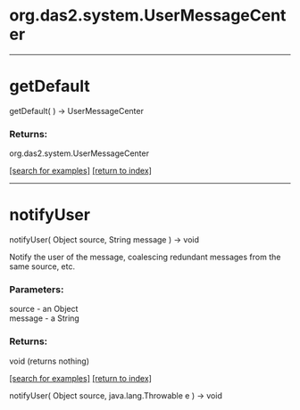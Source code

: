 # org.das2.system.UserMessageCenter



***
<a name="getDefault"></a>
# getDefault
getDefault(  ) &rarr; UserMessageCenter



### Returns:
org.das2.system.UserMessageCenter


<a href="https://github.com/autoplot/dev/search?q=getDefault&unscoped_q=getDefault">[search for examples]</a>
<a href="https://github.com/autoplot/documentation/blob/master/javadoc/index-all.md">[return to index]</a>

***
<a name="notifyUser"></a>
# notifyUser
notifyUser( Object source, String message ) &rarr; void

Notify the user of the message, coalescing redundant messages from the same
 source, etc.

### Parameters:
source - an Object
<br>message - a String

### Returns:
void (returns nothing)


<a href="https://github.com/autoplot/dev/search?q=notifyUser&unscoped_q=notifyUser">[search for examples]</a>
<a href="https://github.com/autoplot/documentation/blob/master/javadoc/index-all.md">[return to index]</a>

notifyUser( Object source, java.lang.Throwable e ) &rarr; void<br>
